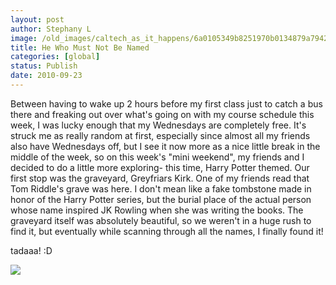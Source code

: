 ```yaml
---
layout: post
author: Stephany L
image: /old_images/caltech_as_it_happens/6a0105349b8251970b0134879a7942970c.jpg
title: He Who Must Not Be Named 
categories: [global]
status: Publish
date: 2010-09-23
---
```



Between having to wake up 2 hours before my first class just to catch a bus there and freaking out over what's going on with my course schedule this week, I was lucky enough that my Wednesdays are completely free. It's struck me as really random at first, especially since almost all my friends also have Wednesdays off, but I see it now more as a nice little break in the middle of the week, so on this week's "mini weekend", my friends and I decided to do a little more exploring- this time, Harry Potter themed. Our first stop was the graveyard, Greyfriars Kirk. One of my friends read that Tom Riddle's grave was here. I don't mean like a fake tombstone made in honor of the Harry Potter series, but the burial place of the actual person whose name inspired JK Rowling when she was writing the books. The graveyard itself was absolutely beautiful, so we weren't in a huge rush to find it, but eventually while scanning through all the names, I finally found it! 

tadaaa! :D
 


![](/old_images/caltech_as_it_happens/6a0105349b8251970b0133f47a37dc970b.jpg)
